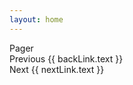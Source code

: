 ```yaml
---
layout: home
---
```


<script setup>
import { useData } from 'vitepress'
import { computed, onMounted } from 'vue'

const { params } = useData()
const data = computed(() => params.value.data);
const nextLink = data.value.nextlink
const backLink = data.value.backlink

onMounted(() => {
  if (typeof window !== 'undefined') {
    window.document.title = data.value.title
  }
})
</script>

<TextCompare2
  :leftPath="data.left"
  :rightPath="data.right"
  :leftContentHtml="data.leftHtml"
  :rightContentHtml="data.rightHtml"
  :leftTitle="data.leftTitle"
  :rightTitle="data.rightTitle"
/>

<nav class="custom-prev-next" aria-labelledby="custom-footer-aria-label">
  <span class="visually-hidden" id="custom-footer-aria-label">Pager</span>
  <div v-if="backLink" class="custom-pager prev">
    <a class="custom-pager-link" :href="backLink.link">
      <span class="custom-desc">Previous</span>
      <span class="custom-title">{{ backLink.text }}</span>
    </a>
  </div>
  <div v-if="nextLink" class="custom-pager next">
    <a class="custom-pager-link" :href="nextLink.link">
      <span class="custom-desc">Next</span>
      <span class="custom-title">{{ nextLink.text }}</span>
    </a>
  </div>
</nav>